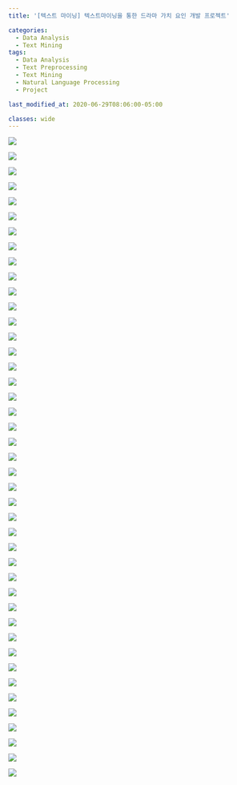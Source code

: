 ```yaml
---
title: '[텍스트 마이닝] 텍스트마이닝을 통한 드라마 가치 요인 개발 프로젝트'

categories:
  - Data Analysis
  - Text Mining
tags:
  - Data Analysis
  - Text Preprocessing
  - Text Mining
  - Natural Language Processing
  - Project

last_modified_at: 2020-06-29T08:06:00-05:00

classes: wide
---
```


![]({{site.url}}/assets/images/DA/TM/Drama/슬라이드1.png)

![]({{site.url}}/assets/images/DA/TM/Drama/슬라이드2.png)

![]({{site.url}}/assets/images/DA/TM/Drama/슬라이드3.png)

![]({{site.url}}/assets/images/DA/TM/Drama/슬라이드4.png)

![]({{site.url}}/assets/images/DA/TM/Drama/슬라이드5.png)

![]({{site.url}}/assets/images/DA/TM/Drama/슬라이드6.png)

![]({{site.url}}/assets/images/DA/TM/Drama/슬라이드7.png)

![]({{site.url}}/assets/images/DA/TM/Drama/슬라이드8.png)

![]({{site.url}}/assets/images/DA/TM/Drama/슬라이드9.png)

![]({{site.url}}/assets/images/DA/TM/Drama/슬라이드10.png)

![]({{site.url}}/assets/images/DA/TM/Drama/슬라이드11.png)

![]({{site.url}}/assets/images/DA/TM/Drama/슬라이드12.png)

![]({{site.url}}/assets/images/DA/TM/Drama/슬라이드13.png)

![]({{site.url}}/assets/images/DA/TM/Drama/슬라이드14.png)

![]({{site.url}}/assets/images/DA/TM/Drama/슬라이드15.png)

![]({{site.url}}/assets/images/DA/TM/Drama/슬라이드16.png)

![]({{site.url}}/assets/images/DA/TM/Drama/슬라이드17.png)

![]({{site.url}}/assets/images/DA/TM/Drama/슬라이드18.png)

![]({{site.url}}/assets/images/DA/TM/Drama/슬라이드19.png)

![]({{site.url}}/assets/images/DA/TM/Drama/슬라이드20.png)

![]({{site.url}}/assets/images/DA/TM/Drama/슬라이드21.png)

![]({{site.url}}/assets/images/DA/TM/Drama/슬라이드22.png)

![]({{site.url}}/assets/images/DA/TM/Drama/슬라이드23.png)

![]({{site.url}}/assets/images/DA/TM/Drama/슬라이드24.png)

![]({{site.url}}/assets/images/DA/TM/Drama/슬라이드25.png)

![]({{site.url}}/assets/images/DA/TM/Drama/슬라이드26.png)

![]({{site.url}}/assets/images/DA/TM/Drama/슬라이드27.png)

![]({{site.url}}/assets/images/DA/TM/Drama/슬라이드28.png)

![]({{site.url}}/assets/images/DA/TM/Drama/슬라이드29.png)

![]({{site.url}}/assets/images/DA/TM/Drama/슬라이드30.png)

![]({{site.url}}/assets/images/DA/TM/Drama/슬라이드31.png)

![]({{site.url}}/assets/images/DA/TM/Drama/슬라이드32.png)

![]({{site.url}}/assets/images/DA/TM/Drama/슬라이드33.png)

![]({{site.url}}/assets/images/DA/TM/Drama/슬라이드34.png)

![]({{site.url}}/assets/images/DA/TM/Drama/슬라이드35.png)

![]({{site.url}}/assets/images/DA/TM/Drama/슬라이드36.png)

![]({{site.url}}/assets/images/DA/TM/Drama/슬라이드37.png)

![]({{site.url}}/assets/images/DA/TM/Drama/슬라이드38.png)

![]({{site.url}}/assets/images/DA/TM/Drama/슬라이드39.png)

![]({{site.url}}/assets/images/DA/TM/Drama/슬라이드40.png)

![]({{site.url}}/assets/images/DA/TM/Drama/슬라이드50.png)

![]({{site.url}}/assets/images/DA/TM/Drama/슬라이드51.png)

![]({{site.url}}/assets/images/DA/TM/Drama/슬라이드52.png)
